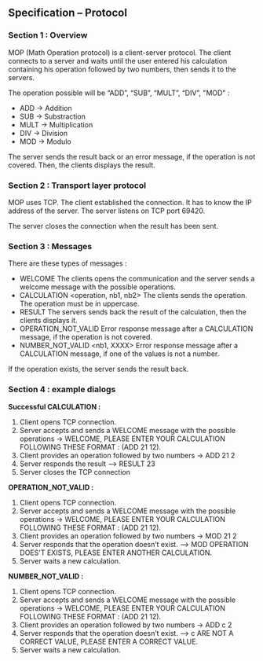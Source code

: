 ## Specification – Protocol

### Section 1 : Overview

MOP (Math Operation protocol) is a client-server protocol. 
The client connects to a server and waits until the user entered his calculation containing his operation followed by two numbers, then sends it to the servers.

The operation possible will be “ADD”, “SUB”, “MULT”, “DIV”, "MOD" :
-	ADD -> Addition
-	SUB -> Substraction
-	MULT -> Multiplication
-	DIV -> Division
-	MOD -> Modulo

The server sends the result back or an error message, if the operation is not covered.
Then, the clients displays the result.

### Section 2 : Transport layer protocol

MOP uses TCP. The client established the connection. 
It has to know the IP address of the server. 
The server listens on TCP port 69420.

The server closes the connection when the result has been sent.

### Section 3 : Messages

There are these types of messages :
-	WELCOME
     The clients opens the communication and the server sends a welcome message with the possible operations.
-	CALCULATION <operation, nb1, nb2>
     The clients sends the operation. The operation must be in uppercase.
-	RESULT 
     The servers sends back the result of the calculation, then the clients displays it.
-	OPERATION_NOT_VALID <operation>
     Error response message after a CALCULATION message, if the operation is not covered.
-   NUMBER_NOT_VALID <nb1, XXXX>
     Error response message after a CALCULATION message, if one of the values is not a number.

If the operation exists, the server sends the result back.

### Section 4 : example dialogs

**Successful CALCULATION :**
1. Client opens TCP connection.
2. Server accepts and sends a WELCOME message with the possible operations -> WELCOME, PLEASE ENTER YOUR CALCULATION FOLLOWING THESE FORMAT : <OP> <NB1> <NB2> (ADD 21 12). 
3. Client provides an operation followed by two numbers -> ADD 21 2
4. Server responds the result --> RESULT 23
5. Server closes the TCP connection

**OPERATION_NOT_VALID :**
1. Client opens TCP connection.
2. Server accepts and sends a WELCOME message with the possible operations -> WELCOME, PLEASE ENTER YOUR CALCULATION FOLLOWING THESE FORMAT : <OP> <NB1> <NB2> (ADD 21 12).
3. Client provides an operation followed by two numbers -> MOD 21 2
4. Server responds that the operation doesn’t exist. --> MOD OPERATION DOES'T EXISTS, PLEASE ENTER ANOTHER CALCULATION.
5. Server waits a new calculation.

**NUMBER_NOT_VALID :**
1. Client opens TCP connection.
2. Server accepts and sends a WELCOME message with the possible operations -> WELCOME, PLEASE ENTER YOUR CALCULATION FOLLOWING THESE FORMAT : <OP> <NB1> <NB2> (ADD 21 12).
3. Client provides an operation followed by two numbers -> ADD c 2
4. Server responds that the operation doesn’t exist. --> c ARE NOT A CORRECT VALUE, PLEASE ENTER A CORRECT VALUE.
5. Server waits a new calculation.




